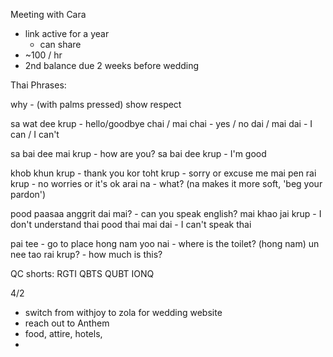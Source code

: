 Meeting with Cara
- link active for a year
	- can share
- ~100 / hr
- 2nd balance due 2 weeks before wedding

Thai Phrases:

why - (with palms pressed) show respect

sa wat dee krup - hello/goodbye
chai / mai chai - yes / no
dai / mai dai - I can / I can't

sa bai dee mai krup - how are you?
sa bai dee krup - I'm good

khob khun krup - thank you
kor toht krup - sorry or excuse me
mai pen rai krup - no worries or it's ok
arai na - what? (na makes it more soft, 'beg your pardon')

pood paasaa anggrit dai mai? - can you speak english?
mai khao jai krup - I don't understand thai
pood thai mai dai - I can't speak thai

pai tee <place> - go to place
hong nam yoo nai - where is the toilet? (hong nam)
un nee tao rai krup? - how much is this?

QC shorts:
RGTI
QBTS
QUBT
IONQ


4/2
- switch from withjoy to zola for wedding website
- reach out to Anthem
- food, attire, hotels, 
- 